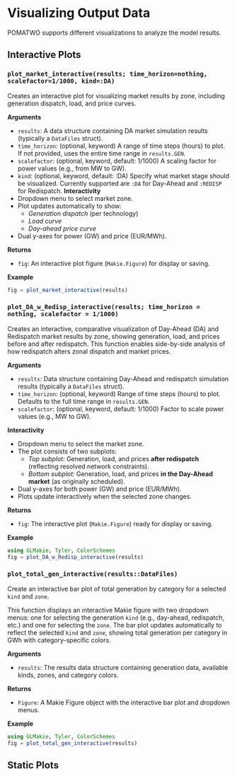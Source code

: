 # Visualizing Output Data
POMATWO supports different visualizations to analyze the model results. 
## Interactive Plots

### `plot_market_interactive(results; time_horizon=nothing, scalefactor=1/1000, kind=:DA)`
Creates an interactive plot for visualizing market results by zone, including generation dispatch, load, and price curves.

**Arguments**
- `results`: A data structure containing DA market simulation results (typically a `DataFiles` struct).
- `time_horizon`: (optional, keyword) A range of time steps (hours) to plot. If not provided, uses the entire time range in `results.GEN`.
- `scalefactor`: (optional, keyword, default: 1/1000) A scaling factor for power values (e.g., from MW to GW).
- `kind`: (optional, keyword, default: :DA) Specify what market stage should be visualized. Currently supported are `:DA` for Day-Ahead and `:REDISP` for Redispatch.
**Interactivity**
- Dropdown menu to select market zone.
- Plot updates automatically to show:
    - *Generation dispatch* (per technology)
    - *Load curve*
    - *Day-ahead price curve*
- Dual y-axes for power (GW) and price (EUR/MWh).

**Returns**
- `fig`: An interactive plot figure (`Makie.Figure`) for display or saving.

**Example**
```julia
fig = plot_market_interactive(results)
```



### `plot_DA_w_Redisp_interactive(results; time_horizon = nothing, scalefactor = 1/1000)`
Creates an interactive, comparative visualization of Day-Ahead (DA) and Redispatch market results by zone, showing generation, load, and prices before and after redispatch. This function enables side-by-side analysis of how redispatch alters zonal dispatch and market prices.

**Arguments**
- `results`: Data structure containing Day-Ahead and redispatch simulation results (typically a `DataFiles` struct).
- `time_horizon`: (optional, keyword) Range of time steps (hours) to plot. Defaults to the full time range in `results.GEN`.
- `scalefactor`: (optional, keyword, default: 1/1000) Factor to scale power values (e.g., MW to GW).

**Interactivity**
- Dropdown menu to select the market zone.
- The plot consists of two subplots:
    - *Top subplot:* Generation, load, and prices **after redispatch** (reflecting resolved network constraints).
    - *Bottom subplot:* Generation, load, and prices **in the Day-Ahead market** (as originally scheduled).
- Dual y-axes for both power (GW) and price (EUR/MWh).
- Plots update interactively when the selected zone changes.

**Returns**
- `fig`: The interactive plot (`Makie.Figure`) ready for display or saving.

**Example**
```julia
using GLMakie, Tyler, ColorSchemes
fig = plot_DA_w_Redisp_interactive(results)
```


### `plot_total_gen_interactive(results::DataFiles)`
Create an interactive bar plot of total generation by category for a selected `kind` and `zone`.

This function displays an interactive Makie figure with two dropdown menus: one for selecting the generation `kind` (e.g., day-ahead, redispatch, etc.) and one for selecting the `zone`. The bar plot updates automatically to reflect the selected `kind` and `zone`, showing total generation per category in GWh with category-specific colors.

**Arguments**
- `results`: The results data structure containing generation data, available kinds, zones, and category colors.

**Returns**
- `Figure`: A Makie Figure object with the interactive bar plot and dropdown menus.

**Example**
```julia
using GLMakie, Tyler, ColorSchemes
fig = plot_total_gen_interactive(results)
```

## Static Plots
